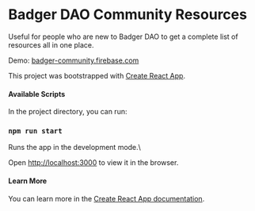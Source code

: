 
# Badger DAO Community Resources

Useful for people who are new to Badger DAO to get a complete list of resources all in one place.

Demo: [badger-community.firebase.com](badger.community.firebase.com)

This project was bootstrapped with [Create React App](https://github.com/facebook/create-react-app).

  

#### Available Scripts

In the project directory, you can run:
### `npm run start`

Runs the app in the development mode.\

Open [http://localhost:3000](http://localhost:3000) to view it in the browser.

#### Learn More

You can learn more in the [Create React App documentation](https://facebook.github.io/create-react-app/docs/getting-started).